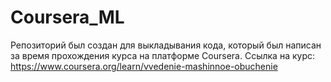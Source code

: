 # Coursera_ML
Репозиторий был создан для выкладывания кода, который был написан за время прохождения курса на платформе Coursera. 
Ссылка на курс: https://www.coursera.org/learn/vvedenie-mashinnoe-obuchenie
